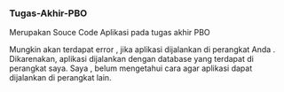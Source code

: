 ### Tugas-Akhir-PBO
Merupakan Souce Code Aplikasi pada tugas akhir PBO 


Mungkin akan terdapat error , jika aplikasi dijalankan di perangkat Anda . Dikarenakan, aplikasi dijalankan dengan database yang terdapat di perangkat saya. Saya , belum mengetahui cara agar aplikasi dapat dijalankan di perangkat lain.
